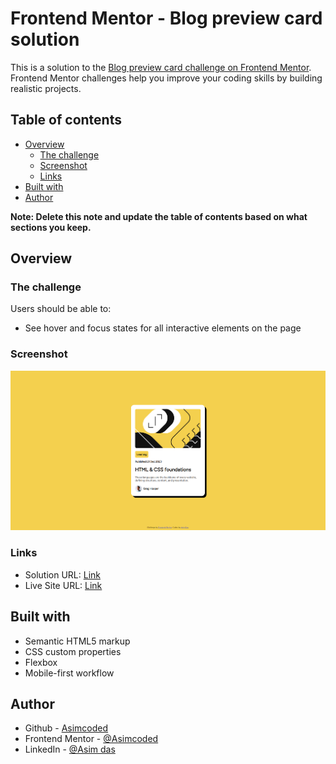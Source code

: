 # Frontend Mentor - Blog preview card solution

This is a solution to the [Blog preview card challenge on Frontend Mentor](https://www.frontendmentor.io/challenges/blog-preview-card-ckPaj01IcS). Frontend Mentor challenges help you improve your coding skills by building realistic projects. 

## Table of contents

- [Overview](#overview)
  - [The challenge](#the-challenge)
  - [Screenshot](#screenshot)
  - [Links](#links)
- [Built with](#built-with)
- [Author](#author)

**Note: Delete this note and update the table of contents based on what sections you keep.**

## Overview

### The challenge

Users should be able to:

- See hover and focus states for all interactive elements on the page

### Screenshot

![](./screenshot.png)

### Links

- Solution URL: [Link](https://github.com/Asimcoded/blog-preview-card-frontend_mentor)
- Live Site URL: [Link](https://asimcoded.github.io/blog-preview-card-frontend_mentor/)

## Built with

- Semantic HTML5 markup
- CSS custom properties
- Flexbox
- Mobile-first workflow

## Author

- Github - [Asimcoded](https://github.com/Asimcoded)
- Frontend Mentor - [@Asimcoded](https://www.frontendmentor.io/profile/Asimcoded)
- LinkedIn - [@Asim das](https://www.linkedin.com/in/dasasim/)

